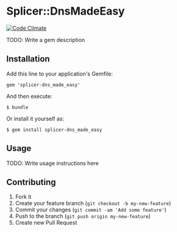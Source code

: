 # Splicer::DnsMadeEasy

[![Code Climate](https://codeclimate.com/github/zippykid/splicer-dns_made_easy.png)](https://codeclimate.com/github/zippykid/splicer-dns_made_easy)

TODO: Write a gem description

## Installation

Add this line to your application's Gemfile:

    gem 'splicer-dns_made_easy'

And then execute:

    $ bundle

Or install it yourself as:

    $ gem install splicer-dns_made_easy

## Usage

TODO: Write usage instructions here

## Contributing

1. Fork it
2. Create your feature branch (`git checkout -b my-new-feature`)
3. Commit your changes (`git commit -am 'Add some feature'`)
4. Push to the branch (`git push origin my-new-feature`)
5. Create new Pull Request
